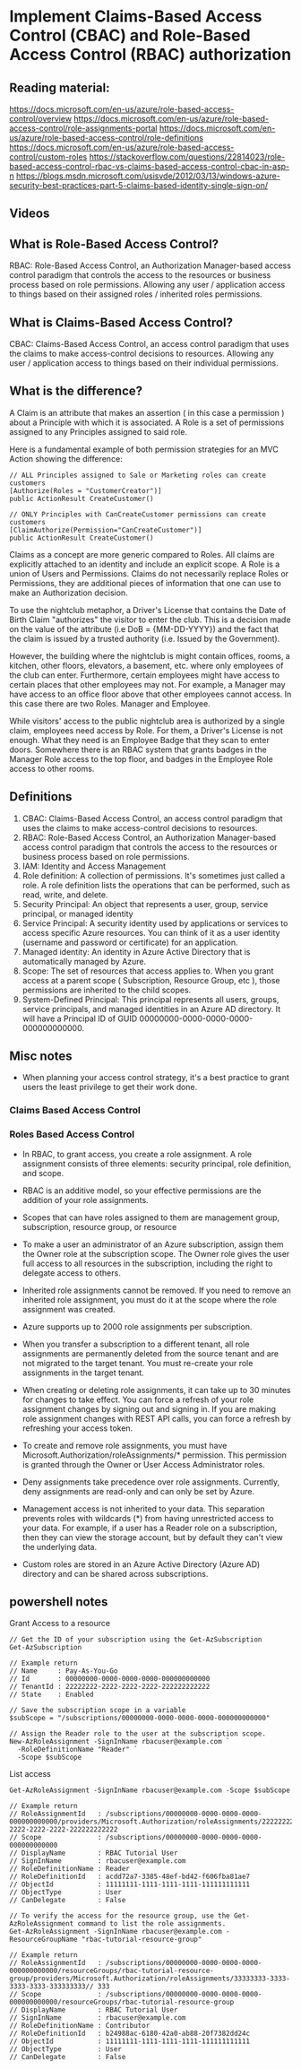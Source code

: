 # Implement Claims-Based Access Control (CBAC) and Role-Based Access Control (RBAC) authorization

## Reading material:
https://docs.microsoft.com/en-us/azure/role-based-access-control/overview
https://docs.microsoft.com/en-us/azure/role-based-access-control/role-assignments-portal
https://docs.microsoft.com/en-us/azure/role-based-access-control/role-definitions
https://docs.microsoft.com/en-us/azure/role-based-access-control/custom-roles
https://stackoverflow.com/questions/22814023/role-based-access-control-rbac-vs-claims-based-access-control-cbac-in-asp-n
https://blogs.msdn.microsoft.com/usisvde/2012/03/13/windows-azure-security-best-practices-part-5-claims-based-identity-single-sign-on/

## Videos


## What is Role-Based Access Control?
RBAC: Role-Based Access Control, an Authorization Manager-based access control paradigm that controls the access to the resources or business process based on role permissions.
Allowing any user / application access to things based on their assigned roles / inherited roles permissions.

## What is Claims-Based Access Control?
CBAC: Claims-Based Access Control, an access control paradigm that uses the claims to make access-control decisions to resources.
Allowing any user / application access to things based on their individual permissions. 

## What is the difference?
A Claim is an attribute that makes an assertion ( in this case a permission ) about a Principle with which it is associated. A Role is a set of permissions assigned to any Principles assigned to said role.

Here is a fundamental example of both permission strategies for an MVC Action showing the difference:

```
// ALL Principles assigned to Sale or Marketing roles can create customers
[Authorize(Roles = "CustomerCreator")]
public ActionResult CreateCustomer()

// ONLY Principles with CanCreateCustomer permissions can create customers
[ClaimAuthorize(Permission="CanCreateCustomer")]
public ActionResult CreateCustomer()
```

Claims as a concept are more generic compared to Roles. All claims are explicitly attached to an identity and include an explicit scope. A Role is a union of Users and Permissions. Claims do not necessarily replace Roles or Permissions, they are additional pieces of information that one can use to make an Authorization decision.

To use the nightclub metaphor, a Driver's License that contains the Date of Birth Claim "authorizes" the visitor to enter the club. This is a decision made on the value of the attribute (i.e DoB = {MM-DD-YYYY}) and the fact that the claim is issued by a trusted authority (i.e. Issued by the Government).

However, the building where the nightclub is might contain offices, rooms, a kitchen, other floors, elevators, a basement, etc. where only employees of the club can enter. Furthermore, certain employees might have access to certain places that other employees may not. For example, a Manager may have access to an office floor above that other employees cannot access. In this case there are two Roles. Manager and Employee.

While visitors' access to the public nightclub area is authorized by a single claim, employees need access by Role. For them, a Driver's License is not enough. What they need is an Employee Badge that they scan to enter doors. Somewhere there is an RBAC system that grants badges in the Manager Role access to the top floor, and badges in the Employee Role access to other rooms.

## Definitions
1. CBAC: Claims-Based Access Control, an access control paradigm that uses the claims to make access-control decisions to resources.
2. RBAC: Role-Based Access Control, an Authorization Manager-based access control paradigm that controls the access to the resources or business process based on role permissions.
3. IAM: Identity and Access Management
4. Role definition: A collection of permissions. It's sometimes just called a role. A role definition lists the operations that can be performed, such as read, write, and delete.
5. Security Principal: An object that represents a user, group, service principal, or managed identity
6. Service Principal: A security identity used by applications or services to access specific Azure resources. You can think of it as a user identity (username and password or certificate) for an application.
7. Managed identity: An identity in Azure Active Directory that is automatically managed by Azure.
8. Scope: The set of resources that access applies to. When you grant access at a parent scope ( Subscription, Resource Group, etc ), those permissions are inherited to the child scopes.
9. System-Defined Principal: This principal represents all users, groups, service principals, and managed identities in an Azure AD directory. It will have a Principal ID of GUID 00000000-0000-0000-0000-000000000000.

## Misc notes
    
* When planning your access control strategy, it's a best practice to grant users the least privilege to get their work done.

### Claims Based Access Control


### Roles Based Access Control
* In RBAC, to grant access, you create a role assignment. A role assignment consists of three elements: security principal, role definition, and scope.

* RBAC is an additive model, so your effective permissions are the addition of your role assignments.

* Scopes that can have roles assigned to them are management group, subscription, resource group, or resource

* To make a user an administrator of an Azure subscription, assign them the Owner role at the subscription scope. The Owner role gives the user full access to all resources in the subscription, including the right to delegate access to others.

* Inherited role assignments cannot be removed. If you need to remove an inherited role assignment, you must do it at the scope where the role assignment was created.

* Azure supports up to 2000 role assignments per subscription.

* When you transfer a subscription to a different tenant, all role assignments are permanently deleted from the source tenant and are not migrated to the target tenant. You must re-create your role assignments in the target tenant.

* When creating or deleting role assignments, it can take up to 30 minutes for changes to take effect. You can force a refresh of your role assignment changes by signing out and signing in. If you are making role assignment changes with REST API calls, you can force a refresh by refreshing your access token.

* To create and remove role assignments, you must have Microsoft.Authorization/roleAssignments/* permission. This permission is granted through the Owner or User Access Administrator roles.

* Deny assignments take precedence over role assignments. Currently, deny assignments are read-only and can only be set by Azure. 

* Management access is not inherited to your data. This separation prevents roles with wildcards (*) from having unrestricted access to your data. For example, if a user has a Reader role on a subscription, then they can view the storage account, but by default they can't view the underlying data.

* Custom roles are stored in an Azure Active Directory (Azure AD) directory and can be shared across subscriptions.

## powershell notes
Grant Access to a resource
```
// Get the ID of your subscription using the Get-AzSubscription
Get-AzSubscription

// Example return
// Name     : Pay-As-You-Go
// Id       : 00000000-0000-0000-0000-000000000000
// TenantId : 22222222-2222-2222-2222-222222222222
// State    : Enabled

// Save the subscription scope in a variable
$subScope = "/subscriptions/00000000-0000-0000-0000-000000000000"

// Assign the Reader role to the user at the subscription scope.
New-AzRoleAssignment -SignInName rbacuser@example.com `
  -RoleDefinitionName "Reader" `
  -Scope $subScope
```

List access
```
Get-AzRoleAssignment -SignInName rbacuser@example.com -Scope $subScope

// Example return
// RoleAssignmentId   : /subscriptions/00000000-0000-0000-0000-000000000000/providers/Microsoft.Authorization/roleAssignments/22222222-2222-2222-2222-222222222222
// Scope              : /subscriptions/00000000-0000-0000-0000-000000000000
// DisplayName        : RBAC Tutorial User
// SignInName         : rbacuser@example.com
// RoleDefinitionName : Reader
// RoleDefinitionId   : acdd72a7-3385-48ef-bd42-f606fba81ae7
// ObjectId           : 11111111-1111-1111-1111-111111111111
// ObjectType         : User
// CanDelegate        : False

// To verify the access for the resource group, use the Get-AzRoleAssignment command to list the role assignments.
Get-AzRoleAssignment -SignInName rbacuser@example.com -ResourceGroupName "rbac-tutorial-resource-group"

// Example return
// RoleAssignmentId   : /subscriptions/00000000-0000-0000-0000-000000000000/resourceGroups/rbac-tutorial-resource-group/providers/Microsoft.Authorization/roleAssignments/33333333-3333-3333-3333-333333333// 333
// Scope              : /subscriptions/00000000-0000-0000-0000-000000000000/resourceGroups/rbac-tutorial-resource-group
// DisplayName        : RBAC Tutorial User
// SignInName         : rbacuser@example.com
// RoleDefinitionName : Contributor
// RoleDefinitionId   : b24988ac-6180-42a0-ab88-20f7382dd24c
// ObjectId           : 11111111-1111-1111-1111-111111111111
// ObjectType         : User
// CanDelegate        : False
```

